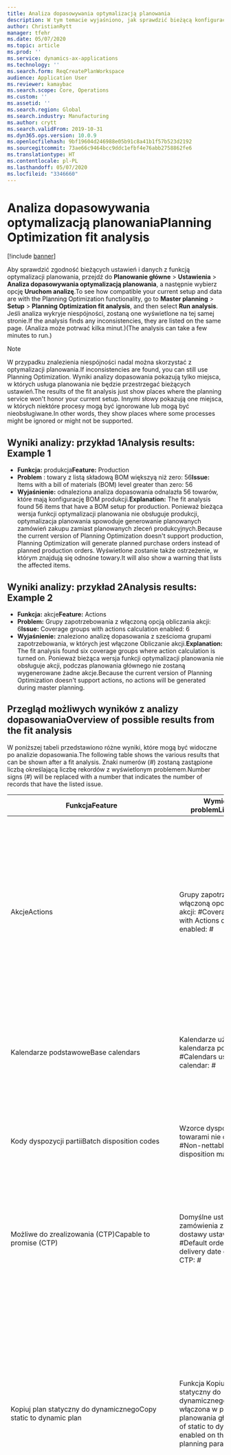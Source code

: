 ```yaml
---
title: Analiza dopasowywania optymalizacją planowania
description: W tym temacie wyjaśniono, jak sprawdzić bieżącą konfigurację i dane, porównując je z możliwościami funkcji optymalizacji planowania.
author: ChristianRytt
manager: tfehr
ms.date: 05/07/2020
ms.topic: article
ms.prod: ''
ms.service: dynamics-ax-applications
ms.technology: ''
ms.search.form: ReqCreatePlanWorkspace
audience: Application User
ms.reviewer: kamaybac
ms.search.scope: Core, Operations
ms.custom: ''
ms.assetid: ''
ms.search.region: Global
ms.search.industry: Manufacturing
ms.author: crytt
ms.search.validFrom: 2019-10-31
ms.dyn365.ops.version: 10.0.9
ms.openlocfilehash: 9bf19604d246988e05b91c8a41b1f57b523d2192
ms.sourcegitcommit: 73ae66c9464bcc9ddc1efbf4e76abb2758862fe6
ms.translationtype: HT
ms.contentlocale: pl-PL
ms.lasthandoff: 05/07/2020
ms.locfileid: "3346660"
---
```

# <a name="planning-optimization-fit-analysis"></a><span data-ttu-id="a5d50-103">Analiza dopasowywania optymalizacją planowania</span><span class="sxs-lookup"><span data-stu-id="a5d50-103">Planning Optimization fit analysis</span></span>

[!include [banner](../../includes/banner.md)]

<span data-ttu-id="a5d50-104">Aby sprawdzić zgodność bieżących ustawień i danych z funkcją optymalizacji planowania, przejdź do **Planowanie główne** \> **Ustawienia** \> **Analiza dopasowywania optymalizacją planowania**, a następnie wybierz opcję **Uruchom analizę**.</span><span class="sxs-lookup"><span data-stu-id="a5d50-104">To see how compatible your current setup and data are with the Planning Optimization functionality, go to **Master planning** \> **Setup** \> **Planning Optimization fit analysis**, and then select **Run analysis**.</span></span> <span data-ttu-id="a5d50-105">Jeśli analiza wykryje niespójności, zostaną one wyświetlone na tej samej stronie.</span><span class="sxs-lookup"><span data-stu-id="a5d50-105">If the analysis finds any inconsistencies, they are listed on the same page.</span></span> <span data-ttu-id="a5d50-106">(Analiza może potrwać kilka minut.)</span><span class="sxs-lookup"><span data-stu-id="a5d50-106">(The analysis can take a few minutes to run.)</span></span>

> [!NOTE]
> <span data-ttu-id="a5d50-107">W przypadku znalezienia niespójności nadal można skorzystać z optymalizacji planowania.</span><span class="sxs-lookup"><span data-stu-id="a5d50-107">If inconsistencies are found, you can still use Planning Optimization.</span></span> <span data-ttu-id="a5d50-108">Wyniki analizy dopasowania pokazują tylko miejsca, w których usługa planowania nie będzie przestrzegać bieżących ustawień.</span><span class="sxs-lookup"><span data-stu-id="a5d50-108">The results of the fit analysis just show places where the planning service won't honor your current setup.</span></span> <span data-ttu-id="a5d50-109">Innymi słowy pokazują one miejsca, w których niektóre procesy mogą być ignorowane lub mogą być nieobsługiwane.</span><span class="sxs-lookup"><span data-stu-id="a5d50-109">In other words, they show places where some processes might be ignored or might not be supported.</span></span>

## <a name="analysis-results-example-1"></a><span data-ttu-id="a5d50-110">Wyniki analizy: przykład 1</span><span class="sxs-lookup"><span data-stu-id="a5d50-110">Analysis results: Example 1</span></span>

- <span data-ttu-id="a5d50-111">**Funkcja:** produkcja</span><span class="sxs-lookup"><span data-stu-id="a5d50-111">**Feature:** Production</span></span>
- <span data-ttu-id="a5d50-112">**Problem** : towary z listą składową BOM większyą niż zero: 56</span><span class="sxs-lookup"><span data-stu-id="a5d50-112">**Issue:** Items with a bill of materials (BOM) level greater than zero: 56</span></span>
- <span data-ttu-id="a5d50-113">**Wyjaśnienie:** odnaleziona analiza dopasowania odnalazła 56 towarów, które mają konfigurację BOM produkcji.</span><span class="sxs-lookup"><span data-stu-id="a5d50-113">**Explanation:** The fit analysis found 56 items that have a BOM setup for production.</span></span> <span data-ttu-id="a5d50-114">Ponieważ bieżąca wersja funkcji optymalizacji planowania nie obsługuje produkcji, optymalizacja planowania spowoduje generowanie planowanych zamówień zakupu zamiast planowanych zleceń produkcyjnych.</span><span class="sxs-lookup"><span data-stu-id="a5d50-114">Because the current version of Planning Optimization doesn't support production, Planning Optimization will generate planned purchase orders instead of planned production orders.</span></span> <span data-ttu-id="a5d50-115">Wyświetlone zostanie także ostrzeżenie, w którym znajdują się odnośne towary.</span><span class="sxs-lookup"><span data-stu-id="a5d50-115">It will also show a warning that lists the affected items.</span></span>

## <a name="analysis-results-example-2"></a><span data-ttu-id="a5d50-116">Wyniki analizy: przykład 2</span><span class="sxs-lookup"><span data-stu-id="a5d50-116">Analysis results: Example 2</span></span>

- <span data-ttu-id="a5d50-117">**Funkcja:** akcje</span><span class="sxs-lookup"><span data-stu-id="a5d50-117">**Feature:** Actions</span></span>
- <span data-ttu-id="a5d50-118">**Problem:** Grupy zapotrzebowania z włączoną opcją obliczania akcji: 6</span><span class="sxs-lookup"><span data-stu-id="a5d50-118">**Issue:** Coverage groups with actions calculation enabled: 6</span></span>
- <span data-ttu-id="a5d50-119">**Wyjaśnienie:** znaleziono analizę dopasowania z sześcioma grupami zapotrzebowania, w których jest włączone Obliczanie akcji.</span><span class="sxs-lookup"><span data-stu-id="a5d50-119">**Explanation:** The fit analysis found six coverage groups where action calculation is turned on.</span></span> <span data-ttu-id="a5d50-120">Ponieważ bieżąca wersja funkcji optymalizacji planowania nie obsługuje akcji, podczas planowania głównego nie zostaną wygenerowane żadne akcje.</span><span class="sxs-lookup"><span data-stu-id="a5d50-120">Because the current version of Planning Optimization doesn't support actions, no actions will be generated during master planning.</span></span>

## <a name="overview-of-possible-results-from-the-fit-analysis"></a><span data-ttu-id="a5d50-121">Przegląd możliwych wyników z analizy dopasowania</span><span class="sxs-lookup"><span data-stu-id="a5d50-121">Overview of possible results from the fit analysis</span></span>

<span data-ttu-id="a5d50-122">W poniższej tabeli przedstawiono różne wyniki, które mogą być widoczne po analizie dopasowania.</span><span class="sxs-lookup"><span data-stu-id="a5d50-122">The following table shows the various results that can be shown after a fit analysis.</span></span> <span data-ttu-id="a5d50-123">Znaki numerów (_\#_) zostaną zastąpione liczbą określającą liczbę rekordów z wyświetlonym problemem.</span><span class="sxs-lookup"><span data-stu-id="a5d50-123">Number signs (_\#_) will be replaced with a number that indicates the number of records that have the listed issue.</span></span>

| <span data-ttu-id="a5d50-124">Funkcja</span><span class="sxs-lookup"><span data-stu-id="a5d50-124">Feature</span></span> | <span data-ttu-id="a5d50-125">Wymieniony problem</span><span class="sxs-lookup"><span data-stu-id="a5d50-125">Listed issue</span></span> | <span data-ttu-id="a5d50-126">Wyjaśnienie</span><span class="sxs-lookup"><span data-stu-id="a5d50-126">Explanation</span></span> |
| --- | --- | --- |
| <span data-ttu-id="a5d50-127">Akcje</span><span class="sxs-lookup"><span data-stu-id="a5d50-127">Actions</span></span> | <span data-ttu-id="a5d50-128">Grupy zapotrzebowania z włączoną opcją obliczania akcji: _\#_</span><span class="sxs-lookup"><span data-stu-id="a5d50-128">Coverage groups with Actions calculation enabled: _\#_</span></span> | <span data-ttu-id="a5d50-129">Ta funkcja jest oczekiwana.</span><span class="sxs-lookup"><span data-stu-id="a5d50-129">This feature is pending.</span></span> <span data-ttu-id="a5d50-130">Obecnie akcje nie są generowane podczas planowania głównego, gdy jest włączona Optymalizacja planowania, niezależnie od tego ustawienia.</span><span class="sxs-lookup"><span data-stu-id="a5d50-130">Currently, actions aren't generated during master planning when Planning Optimization is enabled, regardless of this setting.</span></span> <span data-ttu-id="a5d50-131">Głównym celem akcji jest sugerowanie zmian w istniejących zamówieniach.</span><span class="sxs-lookup"><span data-stu-id="a5d50-131">The main purpose of actions is to suggest changes to existing orders.</span></span> |
| <span data-ttu-id="a5d50-132">Kalendarze podstawowe</span><span class="sxs-lookup"><span data-stu-id="a5d50-132">Base calendars</span></span> | <span data-ttu-id="a5d50-133">Kalendarze używające kalendarza podstawowego: _\#_</span><span class="sxs-lookup"><span data-stu-id="a5d50-133">Calendars using base calendar: _\#_</span></span> | <span data-ttu-id="a5d50-134">Ta funkcja jest oczekiwana.</span><span class="sxs-lookup"><span data-stu-id="a5d50-134">This feature is pending.</span></span> <span data-ttu-id="a5d50-135">Obecnie kalendarz bazowy jest ignorowany, gdy jest włączona Optymalizacja planowania.</span><span class="sxs-lookup"><span data-stu-id="a5d50-135">Currently, the base calendar is ignored when Planning Optimization is enabled.</span></span> |
| <span data-ttu-id="a5d50-136">Kody dyspozycji partii</span><span class="sxs-lookup"><span data-stu-id="a5d50-136">Batch disposition codes</span></span> | <span data-ttu-id="a5d50-137">Wzorce dyspozycji partii z towarami nie do dyspozycji: _\#_</span><span class="sxs-lookup"><span data-stu-id="a5d50-137">Non-nettable batch disposition masters: _\#_</span></span> | <span data-ttu-id="a5d50-138">Ta funkcja jest oczekiwana.</span><span class="sxs-lookup"><span data-stu-id="a5d50-138">This feature is pending.</span></span> <span data-ttu-id="a5d50-139">Obecnie po włączeniu Optymalizacji planowania kody dyspozycji partii są ignorowane.</span><span class="sxs-lookup"><span data-stu-id="a5d50-139">Currently, batch disposition codes are ignored when Planning Optimization is enabled.</span></span> |
| <span data-ttu-id="a5d50-140">Możliwe do zrealizowania (CTP)</span><span class="sxs-lookup"><span data-stu-id="a5d50-140">Capable to promise (CTP)</span></span> | <span data-ttu-id="a5d50-141">Domyślne ustawienia zamówienia z kontrolą daty dostawy ustawioną na CTP: _\#_</span><span class="sxs-lookup"><span data-stu-id="a5d50-141">Default order settings with delivery date control set to CTP: _\#_</span></span> | <span data-ttu-id="a5d50-142">Ta funkcja jest oczekiwana.</span><span class="sxs-lookup"><span data-stu-id="a5d50-142">This feature is pending.</span></span> <span data-ttu-id="a5d50-143">Obecnie podczas włączania optymalizacji planowania CTP nie jest brane pod uwagę, niezależnie od tego ustawienia.</span><span class="sxs-lookup"><span data-stu-id="a5d50-143">Currently, CTP is ignored when Planning Optimization is enabled, regardless of this setting.</span></span> |
| <span data-ttu-id="a5d50-144">Kopiuj plan statyczny do dynamicznego</span><span class="sxs-lookup"><span data-stu-id="a5d50-144">Copy static to dynamic plan</span></span> | <span data-ttu-id="a5d50-145">Funkcja Kopiuj plan statyczny do dynamicznego jest włączona w parametrach planowania głównego.</span><span class="sxs-lookup"><span data-stu-id="a5d50-145">Copy of static to dynamic plan is enabled on the master planning parameters.</span></span> | <span data-ttu-id="a5d50-146">Optymalizacja planowania nie kopiuje planu statycznego do planu dynamicznego, niezależnie od tego ustawienia.</span><span class="sxs-lookup"><span data-stu-id="a5d50-146">Planning Optimization doesn't copy the static plan to the dynamic plan, regardless of this setting.</span></span> <span data-ttu-id="a5d50-147">Zazwyczaj pojęcie to jest mniej istotne ze względu na szybkość i pełną regenerację, którą zapewnia Optymalizacja planowania.</span><span class="sxs-lookup"><span data-stu-id="a5d50-147">In general, this concept is less relevant because of the speed and complete regeneration that Planning Optimization provides.</span></span> <span data-ttu-id="a5d50-148">Jeśli użyto dwóch lub więcej planów, planowanie główne powinno być wyzwalane dla każdego planu.</span><span class="sxs-lookup"><span data-stu-id="a5d50-148">If two or more plans are used, master planning should be triggered for each plan.</span></span> |
| <span data-ttu-id="a5d50-149">Akceptacja</span><span class="sxs-lookup"><span data-stu-id="a5d50-149">Firming</span></span> | <span data-ttu-id="a5d50-150">Grupy zapotrzebowania z ustawionym horyzontem czasowym automatycznego akceptowania: _\#_</span><span class="sxs-lookup"><span data-stu-id="a5d50-150">Coverage groups with auto firming time fence set: _\#_</span></span> | <span data-ttu-id="a5d50-151">W wersji 10.0.7 i nowszych akceptacja jest obsługiwana jako osobne zadanie wsadowe w ramach planowania głównego ( pod warunkiem, że włączono funkcję _Automatyczne akceptowanie Optymalizacji planowania_ w module [Zarządzanie funkcjami](../../../fin-ops-core/fin-ops/get-started/feature-management/feature-management-overview.md)).</span><span class="sxs-lookup"><span data-stu-id="a5d50-151">In version 10.0.7 and later, firming is supported as a separate firming batch job after master planning is completed (provided the _Auto-firming for Planning Optimization_ feature has been enabled in [feature management](../../../fin-ops-core/fin-ops/get-started/feature-management/feature-management-overview.md)).</span></span> <span data-ttu-id="a5d50-152">Należy pamiętać, że Automatyczne akceptowanie optymalizacji planowania jest oparte na dacie zamówienia (data rozpoczęcia), a nie w dacie zapotrzebowania (Data zakończenia).</span><span class="sxs-lookup"><span data-stu-id="a5d50-152">Note that auto firming for Planning Optimization is based on the order date (start date), not the requirement date (end date).</span></span> <span data-ttu-id="a5d50-153">To zachowanie gwarantuje, że akceptacja zamówień odbywa się w odpowiednim czasie, bez konieczności uwzględniania czasu realizacji w horyzoncie czasowym akceptowania.</span><span class="sxs-lookup"><span data-stu-id="a5d50-153">This behavior ensures that firming of planned orders occurs in due time, without having to include lead time in the firming time fence.</span></span> |
| <span data-ttu-id="a5d50-154">Akceptacja</span><span class="sxs-lookup"><span data-stu-id="a5d50-154">Firming</span></span> | <span data-ttu-id="a5d50-155">Rekordy zapotrzebowania na towary z ustawionym automatycznym akceptowaniem: _\#_</span><span class="sxs-lookup"><span data-stu-id="a5d50-155">Item coverage records with auto firming set: _\#_</span></span> | <span data-ttu-id="a5d50-156">W wersji 10.0.7 i nowszych automatyczna akceptacja jest obsługiwana jako osobne zadanie wsadowe w ramach planowania głównego ( pod warunkiem, że włączono funkcję _Automatyczne akceptowanie Optymalizacji planowania_ w module [Zarządzanie funkcjami](../../../fin-ops-core/fin-ops/get-started/feature-management/feature-management-overview.md)).</span><span class="sxs-lookup"><span data-stu-id="a5d50-156">In version 10.0.7 and later, auto firming is supported as a separate firming batch job after master planning is completed (provided the _Auto-firming for Planning Optimization_ feature has been enabled in [feature management](../../../fin-ops-core/fin-ops/get-started/feature-management/feature-management-overview.md)).</span></span> <span data-ttu-id="a5d50-157">Należy pamiętać, że Automatyczne akceptowanie optymalizacji planowania jest oparte na dacie zamówienia (data rozpoczęcia), a nie w dacie zapotrzebowania (Data zakończenia).</span><span class="sxs-lookup"><span data-stu-id="a5d50-157">Note that auto firming for Planning Optimization is based on the order date (start date), not the requirement date (end date).</span></span> <span data-ttu-id="a5d50-158">To zachowanie gwarantuje, że akceptacja zamówień odbywa się w odpowiednim czasie, bez konieczności uwzględniania czasu realizacji w horyzoncie czasowym akceptowania.</span><span class="sxs-lookup"><span data-stu-id="a5d50-158">This behavior ensures that firming of planned orders occurs in due time, without having to include lead time in the firming time fence.</span></span> |
| <span data-ttu-id="a5d50-159">Akceptacja</span><span class="sxs-lookup"><span data-stu-id="a5d50-159">Firming</span></span> | <span data-ttu-id="a5d50-160">Plany główne z ustawionym automatycznym akceptowaniem: _\#_</span><span class="sxs-lookup"><span data-stu-id="a5d50-160">Master plans with auto firming set: _\#_</span></span> | <span data-ttu-id="a5d50-161">W wersji 10.0.7 i nowszych automatyczna akceptacja jest obsługiwana jako osobne zadanie wsadowe w ramach planowania głównego ( pod warunkiem, że włączono funkcję _Automatyczne akceptowanie Optymalizacji planowania_ w module [Zarządzanie funkcjami](../../../fin-ops-core/fin-ops/get-started/feature-management/feature-management-overview.md)).</span><span class="sxs-lookup"><span data-stu-id="a5d50-161">In version 10.0.7 and later, auto firming is supported as a separate firming batch job after master planning is completed (provided the _Auto-firming for Planning Optimization_ feature has been enabled in [feature management](../../../fin-ops-core/fin-ops/get-started/feature-management/feature-management-overview.md)).</span></span> <span data-ttu-id="a5d50-162">Należy pamiętać, że Automatyczne akceptowanie optymalizacji planowania jest oparte na dacie zamówienia (data rozpoczęcia), a nie w dacie zapotrzebowania (Data zakończenia).</span><span class="sxs-lookup"><span data-stu-id="a5d50-162">Note that auto firming for Planning Optimization is based on the order date (start date), not the requirement date (end date).</span></span> <span data-ttu-id="a5d50-163">To zachowanie gwarantuje, że akceptacja zamówień odbywa się w odpowiednim czasie, bez konieczności uwzględniania czasu realizacji w horyzoncie czasowym akceptowania.</span><span class="sxs-lookup"><span data-stu-id="a5d50-163">This behavior ensures that firming of planned orders occurs in due time, without having to include lead time in the firming time fence.</span></span> |
| <span data-ttu-id="a5d50-164">FitAnalysisPlanningItems</span><span class="sxs-lookup"><span data-stu-id="a5d50-164">FitAnalysisPlanningItems</span></span> | <span data-ttu-id="a5d50-165">Pozycje planowania: _\#_</span><span class="sxs-lookup"><span data-stu-id="a5d50-165">Planning Items: _\#_</span></span> | <span data-ttu-id="a5d50-166">Ta funkcja jest oczekiwana.</span><span class="sxs-lookup"><span data-stu-id="a5d50-166">This feature is pending.</span></span> <span data-ttu-id="a5d50-167">Obecnie elementy planowania są traktowane jak zwykłe pozycje, gdy jest włączona Optymalizacja planowania.</span><span class="sxs-lookup"><span data-stu-id="a5d50-167">Currently, planning items are handled like regular items when Planning Optimization is enabled.</span></span> |
| <span data-ttu-id="a5d50-168">Prognozy</span><span class="sxs-lookup"><span data-stu-id="a5d50-168">Forecast</span></span> | <span data-ttu-id="a5d50-169">Grupy zapotrzebowania z włączonymi opcjami „Uwzględnij zamówienia międzyfirmowe”:_\#_</span><span class="sxs-lookup"><span data-stu-id="a5d50-169">Coverage groups with "Include intercompany orders" enabled: _\#_</span></span> | <span data-ttu-id="a5d50-170">Ta funkcja jest oczekiwana.</span><span class="sxs-lookup"><span data-stu-id="a5d50-170">This feature is pending.</span></span> <span data-ttu-id="a5d50-171">Obecnie planowanie główne nie zawiera planowanego popytu od dostawcy, gdy jest włączona Optymalizacja planowania, niezależnie od tego ustawienia.</span><span class="sxs-lookup"><span data-stu-id="a5d50-171">Currently, master planning doesn't include downstream planned demand when Planning Optimization is enabled, regardless of this setting.</span></span> <span data-ttu-id="a5d50-172">Należy zauważyć, że zwolnione/zaakceptowane zamówienia nadal działają z regularnymi funkcjami międzyfirmowymi i będą dotyczyły większości scenariuszy.</span><span class="sxs-lookup"><span data-stu-id="a5d50-172">Note that released/firmed orders still work with the regular intercompany functionality and will cover most scenarios.</span></span> |
| <span data-ttu-id="a5d50-173">Prognozy</span><span class="sxs-lookup"><span data-stu-id="a5d50-173">Forecast</span></span> | <span data-ttu-id="a5d50-174">Grupy zapotrzebowania z opcją „Zmniejsz prognozę o” ustawioną na wartość inną niż „Zamówienia”: _\#_</span><span class="sxs-lookup"><span data-stu-id="a5d50-174">Coverage groups with "Reduce forecast by" setting set to a value different than "Orders": _\#_</span></span> | <span data-ttu-id="a5d50-175">Domyślnie w przypadku zamówień w Optymalizacji planowania jest używana opcja „Zmniejsz prognozę o”, niezależnie od tego ustawienia.</span><span class="sxs-lookup"><span data-stu-id="a5d50-175">By default, Planning Optimization uses "Reduce forecast by" for orders, regardless of this setting.</span></span> |
| <span data-ttu-id="a5d50-176">Prognozy</span><span class="sxs-lookup"><span data-stu-id="a5d50-176">Forecast</span></span> | <span data-ttu-id="a5d50-177">Modele prognozy z podmodelami: _\#_</span><span class="sxs-lookup"><span data-stu-id="a5d50-177">Forecast models with sub models: _\#_</span></span> | <span data-ttu-id="a5d50-178">Ta funkcja jest oczekiwana.</span><span class="sxs-lookup"><span data-stu-id="a5d50-178">This feature is pending.</span></span> <span data-ttu-id="a5d50-179">Obecnie prognozy korzystające z podmodeli nie są obsługiwane, jeśli Optymalizacja planowania jest włączona.</span><span class="sxs-lookup"><span data-stu-id="a5d50-179">Currently, forecasts that use sub-models aren't supported when Planning Optimization is enabled.</span></span> <span data-ttu-id="a5d50-180">Zostaną one zignorowane niezależnie od tego ustawienia.</span><span class="sxs-lookup"><span data-stu-id="a5d50-180">They will be ignored, regardless of this setting.</span></span> |
| <span data-ttu-id="a5d50-181">Prognozy</span><span class="sxs-lookup"><span data-stu-id="a5d50-181">Forecast</span></span> | <span data-ttu-id="a5d50-182">Plany główne z włączoną opcją „Uwzględnij prognozę dostaw”: _\#_</span><span class="sxs-lookup"><span data-stu-id="a5d50-182">Master plans with "Include supply forecast" enabled: _\#_</span></span> | <span data-ttu-id="a5d50-183">Ta funkcja jest oczekiwana.</span><span class="sxs-lookup"><span data-stu-id="a5d50-183">This feature is pending.</span></span> <span data-ttu-id="a5d50-184">Obecnie prognozy dostaw nie są obsługiwane, jeśli Optymalizacja planowania jest włączona.</span><span class="sxs-lookup"><span data-stu-id="a5d50-184">Currently, supply forecasts aren't supported when Planning Optimization is enabled.</span></span> <span data-ttu-id="a5d50-185">Zostaną one zignorowane niezależnie od tego ustawienia.</span><span class="sxs-lookup"><span data-stu-id="a5d50-185">They will be ignored, regardless of this setting.</span></span> |
| <span data-ttu-id="a5d50-186">Horyzont czasowy zamrożenia</span><span class="sxs-lookup"><span data-stu-id="a5d50-186">Freeze time fence</span></span> | <span data-ttu-id="a5d50-187">Grupy zapotrzebowania z ustawionym horyzontem czasowym zamrożenia: _\#_</span><span class="sxs-lookup"><span data-stu-id="a5d50-187">Coverage groups with freeze time fence set: _\#_</span></span> | <span data-ttu-id="a5d50-188">Horyzont czasowy zamrożenia nie jest często używany, a obecnie nie ma planów uwzględniania go w Optymalizacji planowania.</span><span class="sxs-lookup"><span data-stu-id="a5d50-188">The freeze time fence isn't often used, and there are currently no plans to include it for Planning Optimization.</span></span> <span data-ttu-id="a5d50-189">Obecnie podczas włączania optymalizacji planowania konfiguracja horyzontu czasowego zamrożenia nie jest brany pod uwagę, niezależnie od tego ustawienia.</span><span class="sxs-lookup"><span data-stu-id="a5d50-189">Currently, the freeze time fence setup is ignored when Planning Optimization is enabled, regardless of this setting.</span></span> |
| <span data-ttu-id="a5d50-190">Horyzont czasowy zamrożenia</span><span class="sxs-lookup"><span data-stu-id="a5d50-190">Freeze time fence</span></span> | <span data-ttu-id="a5d50-191">Rekordy zapotrzebowania na towary z ustawionym horyzontem czasowym zamrożenia: _\#_</span><span class="sxs-lookup"><span data-stu-id="a5d50-191">Item coverage records with freeze time fence set: _\#_</span></span> | <span data-ttu-id="a5d50-192">Horyzont czasowy zamrożenia nie jest często używany, a obecnie nie ma planów uwzględniania go w Optymalizacji planowania.</span><span class="sxs-lookup"><span data-stu-id="a5d50-192">The freeze time fence isn't often used, and there are currently no plans to include it for Planning Optimization.</span></span> <span data-ttu-id="a5d50-193">Obecnie podczas włączania optymalizacji planowania konfiguracja horyzontu czasowego zamrożenia nie jest brany pod uwagę, niezależnie od tego ustawienia.</span><span class="sxs-lookup"><span data-stu-id="a5d50-193">Currently, the freeze time fence setup is ignored when Planning Optimization is enabled, regardless of this setting.</span></span> |
| <span data-ttu-id="a5d50-194">Horyzont czasowy zamrożenia</span><span class="sxs-lookup"><span data-stu-id="a5d50-194">Freeze time fence</span></span> | <span data-ttu-id="a5d50-195">Plany główne z ustawionym horyzontem czasowym zamrożenia: _\#_</span><span class="sxs-lookup"><span data-stu-id="a5d50-195">Master plans with freeze time fence set: _\#_</span></span> | <span data-ttu-id="a5d50-196">Horyzont czasowy zamrożenia nie jest często używany, a obecnie nie ma planów uwzględniania go w Optymalizacji planowania.</span><span class="sxs-lookup"><span data-stu-id="a5d50-196">The freeze time fence isn't often used, and there are currently no plans to include it for Planning Optimization.</span></span> <span data-ttu-id="a5d50-197">Obecnie podczas włączania optymalizacji planowania konfiguracja horyzontu czasowego zamrożenia nie jest brany pod uwagę, niezależnie od tego ustawienia.</span><span class="sxs-lookup"><span data-stu-id="a5d50-197">Currently, the freeze time fence setup is ignored when Planning Optimization is enabled, regardless of this setting.</span></span> |
| <span data-ttu-id="a5d50-198">Międzyfirmowe</span><span class="sxs-lookup"><span data-stu-id="a5d50-198">Intercompany</span></span> | <span data-ttu-id="a5d50-199">Plany główne uwzględniające planowany popyt od dostawcy do odbiorcy: _\#_</span><span class="sxs-lookup"><span data-stu-id="a5d50-199">Master plans including planned downstream demand: _\#_</span></span> | <span data-ttu-id="a5d50-200">Ta funkcja jest oczekiwana.</span><span class="sxs-lookup"><span data-stu-id="a5d50-200">This feature is pending.</span></span> <span data-ttu-id="a5d50-201">Obecnie planowanie główne nie zawiera planowanego popytu od dostawcy, gdy jest włączona Optymalizacja planowania, niezależnie od tego ustawienia.</span><span class="sxs-lookup"><span data-stu-id="a5d50-201">Currently, master planning doesn't include downstream planned demand when Planning Optimization is enabled, regardless of this setting.</span></span> <span data-ttu-id="a5d50-202">Należy zauważyć, że zwolnione/zaakceptowane zamówienia nadal działają z normalnymi funkcjami międzyfirmowymi i będą dotyczyły większości scenariuszy.</span><span class="sxs-lookup"><span data-stu-id="a5d50-202">Note that released/firmed orders still work with the normal intercompany functionality and will cover most scenarios.</span></span> |
| <span data-ttu-id="a5d50-203">Kanban</span><span class="sxs-lookup"><span data-stu-id="a5d50-203">Kanban</span></span> | <span data-ttu-id="a5d50-204">Rekordy zapotrzebowania na towary z planowanym typem zamówienia Kanban: _\#_</span><span class="sxs-lookup"><span data-stu-id="a5d50-204">Item coverage records with planned order type kanban: _\#_</span></span> | <span data-ttu-id="a5d50-205">Ta funkcja jest oczekiwana.</span><span class="sxs-lookup"><span data-stu-id="a5d50-205">This feature is pending.</span></span> <span data-ttu-id="a5d50-206">Obecnie zapotrzebowanie na towary, dla którego ustawiono wartość Kanban, będzie ignorowane, gdy jest włączona Optymalizacja planowania.</span><span class="sxs-lookup"><span data-stu-id="a5d50-206">Currently, item coverage that is set to kanban will be ignored when Planning Optimization is enabled.</span></span> <span data-ttu-id="a5d50-207">Typ zamówienia planowanego Kanban utworzy ostrzeżenie podczas planowania głównego, a planowane zamówienia zakupu zostaną utworzone w celu pokrycia pokrewnego popytu.</span><span class="sxs-lookup"><span data-stu-id="a5d50-207">The kanban planned order type will create a warning during master planning, and planned purchase orders will be created to cover the related demand.</span></span> |
| <span data-ttu-id="a5d50-208">Kanban</span><span class="sxs-lookup"><span data-stu-id="a5d50-208">Kanban</span></span> | <span data-ttu-id="a5d50-209">Towary z domyślnym typem zamówienia Kanban: _\#_</span><span class="sxs-lookup"><span data-stu-id="a5d50-209">Items with default order type kanban: _\#_</span></span> | <span data-ttu-id="a5d50-210">Obecnie domyślny typ zamówienia, dla którego ustawiono wartość Kanban, będzie ignorowane, gdy jest włączona Optymalizacja planowania.</span><span class="sxs-lookup"><span data-stu-id="a5d50-210">Currently, a default order type that is set to kanban will be ignored when Planning Optimization is enabled.</span></span> <span data-ttu-id="a5d50-211">Typ zamówienia domyślnego Kanban utworzy ostrzeżenie podczas planowania głównego, a planowane zamówienia zakupu zostaną utworzone w celu pokrycia pokrewnego popytu.</span><span class="sxs-lookup"><span data-stu-id="a5d50-211">The kanban default order type will create a warning during master planning, and planned purchase orders will be created to cover the related demand.</span></span> |
| <span data-ttu-id="a5d50-212">Stan cyklu życia produktu</span><span class="sxs-lookup"><span data-stu-id="a5d50-212">Product lifecycle state</span></span>   | <span data-ttu-id="a5d50-213">Stany cyklu życia produktu nieaktywne dla planowania: _\#_</span><span class="sxs-lookup"><span data-stu-id="a5d50-213">Product lifecycle states not active for planning: _\#_</span></span> | <span data-ttu-id="a5d50-214">Ta funkcja oczekuje na wprowadzenie.</span><span class="sxs-lookup"><span data-stu-id="a5d50-214">This is a pending feature.</span></span> <span data-ttu-id="a5d50-215">Obecnie stan cyklu życia produktu jest ignorowany przy włączonej optymalizacji planowania.</span><span class="sxs-lookup"><span data-stu-id="a5d50-215">Currently the Product lifecycle state is ignored with Planning Optimization enabled.</span></span> <span data-ttu-id="a5d50-216">Można dostosować filtr produktów na poziomie planu, aby uniknąć uwzględniania produktów, w których stan cyklu życia produktu został wyłączony na potrzeby planowania.</span><span class="sxs-lookup"><span data-stu-id="a5d50-216">You can adjust the plan level product filter to avoid including products where product lifecycle state is disabled for planning.</span></span> |
| <span data-ttu-id="a5d50-217">Produkcyjne</span><span class="sxs-lookup"><span data-stu-id="a5d50-217">Production</span></span> | <span data-ttu-id="a5d50-218">Wiersze BOM z zaokrągleniem lub wieloma wariantami konfiguracji: _\#_</span><span class="sxs-lookup"><span data-stu-id="a5d50-218">BOM lines with rounding or multiple setup: _\#_</span></span> | <span data-ttu-id="a5d50-219">Ta funkcja jest oczekiwana.</span><span class="sxs-lookup"><span data-stu-id="a5d50-219">This feature is pending.</span></span> <span data-ttu-id="a5d50-220">Obecnie zaokrąglanie i wielokrotność konfiguracji są ignorowane w wierszach BOM, gdy jest włączona Optymalizacja planowania, niezależnie od tego ustawienia.</span><span class="sxs-lookup"><span data-stu-id="a5d50-220">Currently, rounding and multiple setups are ignored on BOM lines when Planning Optimization is enabled, regardless of this setting.</span></span> |
| <span data-ttu-id="a5d50-221">Produkcyjne</span><span class="sxs-lookup"><span data-stu-id="a5d50-221">Production</span></span> | <span data-ttu-id="a5d50-222">Wiersze BOM/wiersze formuł z miarą formuły: _\#_</span><span class="sxs-lookup"><span data-stu-id="a5d50-222">BOM/formula lines with formula measurement: _\#_</span></span> | <span data-ttu-id="a5d50-223">Ta funkcja jest oczekiwana.</span><span class="sxs-lookup"><span data-stu-id="a5d50-223">This feature is pending.</span></span> <span data-ttu-id="a5d50-224">Obecnie formuła z miarą jest ignorowana w wierszach BOM i formuły, gdy jest włączona Optymalizacja planowania, niezależnie od tego ustawienia.</span><span class="sxs-lookup"><span data-stu-id="a5d50-224">Currently, formula measurement is ignored on BOM and formula lines when Planning Optimization is enabled, regardless of this setting.</span></span> |
| <span data-ttu-id="a5d50-225">Produkcyjne</span><span class="sxs-lookup"><span data-stu-id="a5d50-225">Production</span></span> | <span data-ttu-id="a5d50-226">Wiersze BOM/wiersze formuł z podstawianiem pozycji (grupy planowania): _\#_</span><span class="sxs-lookup"><span data-stu-id="a5d50-226">BOM/formula lines with item substitution (plan groups): _\#_</span></span> | <span data-ttu-id="a5d50-227">Ta funkcja jest oczekiwana.</span><span class="sxs-lookup"><span data-stu-id="a5d50-227">This feature is pending.</span></span> <span data-ttu-id="a5d50-228">Obecnie podstawianie pozycji (grupy planowania) jest ignorowana w wierszach BOM i formuły, gdy jest włączona Optymalizacja planowania, niezależnie od tego ustawienia.</span><span class="sxs-lookup"><span data-stu-id="a5d50-228">Currently, item substitution (plan groups) is ignored on BOM and formula lines when Planning Optimization is enabled, regardless of this setting.</span></span> |
| <span data-ttu-id="a5d50-229">Produkcyjne</span><span class="sxs-lookup"><span data-stu-id="a5d50-229">Production</span></span> | <span data-ttu-id="a5d50-230">Wiersze BOM/wiersze formuł z ilością ujemną: _\#_</span><span class="sxs-lookup"><span data-stu-id="a5d50-230">BOM/formula lines with negative quantity: _\#_</span></span> | <span data-ttu-id="a5d50-231">Ta funkcja jest oczekiwana.</span><span class="sxs-lookup"><span data-stu-id="a5d50-231">This feature is pending.</span></span> <span data-ttu-id="a5d50-232">Wiersze BOM i formuły, które mają ilość ujemną, zostaną uwzględnione z ilością 0 (zero), a w przypadku włączenia Optymalizacji planowania zostanie wygenerowane ostrzeżenie.</span><span class="sxs-lookup"><span data-stu-id="a5d50-232">BOM and formula lines that have negative quantity will be included with a quantity of 0 (zero) and a warning will be issued when Planning Optimization is enabled.</span></span> |
| <span data-ttu-id="a5d50-233">Produkcyjne</span><span class="sxs-lookup"><span data-stu-id="a5d50-233">Production</span></span> | <span data-ttu-id="a5d50-234">Wiersze BOM/wiersze formuł ze zużyciem zasobu: _\#_</span><span class="sxs-lookup"><span data-stu-id="a5d50-234">BOM/formula lines with resource consumption: _\#_</span></span> | <span data-ttu-id="a5d50-235">Ta funkcja jest oczekiwana.</span><span class="sxs-lookup"><span data-stu-id="a5d50-235">This feature is pending.</span></span> <span data-ttu-id="a5d50-236">Obecnie podczas włączania Optymalizacji planowania ignorowane są wiersze BOM i formuły, w których zużycie zasobów jest włączone.</span><span class="sxs-lookup"><span data-stu-id="a5d50-236">Currently, BOM and formula lines that have resource consumption are ignored when Planning Optimization is enabled.</span></span> |
| <span data-ttu-id="a5d50-237">Produkcyjne</span><span class="sxs-lookup"><span data-stu-id="a5d50-237">Production</span></span> | <span data-ttu-id="a5d50-238">Wiersze BOM/wiersze formuł ze zużyciem etapowym: _\#_</span><span class="sxs-lookup"><span data-stu-id="a5d50-238">BOM/formula lines with step consumption: _\#_</span></span> | <span data-ttu-id="a5d50-239">Ta funkcja jest oczekiwana.</span><span class="sxs-lookup"><span data-stu-id="a5d50-239">This feature is pending.</span></span> <span data-ttu-id="a5d50-240">Ignorowane jest zużycie etapowe w wierszach BOM i formuły, w których włączona jest Optymalizacja planowania.</span><span class="sxs-lookup"><span data-stu-id="a5d50-240">Currently, step consumption is ignored on BOM and formula lines when Planning Optimization is enabled.</span></span> |
| <span data-ttu-id="a5d50-241">Produkcyjne</span><span class="sxs-lookup"><span data-stu-id="a5d50-241">Production</span></span> | <span data-ttu-id="a5d50-242">Listy BOM ze zdefiniowanymi stałymi odpadkami lub odpadkami zmiennymi: _\#_</span><span class="sxs-lookup"><span data-stu-id="a5d50-242">BOMs with constant scrap or variable scrap defined: _\#_</span></span> | <span data-ttu-id="a5d50-243">Ta funkcja jest oczekiwana.</span><span class="sxs-lookup"><span data-stu-id="a5d50-243">This feature is pending.</span></span> <span data-ttu-id="a5d50-244">Obecnie stałe odpadki i zmienne odpadki, które są zdefiniowane w BOM, są ignorowane, gdy jest włączona Optymalizacja planowania.</span><span class="sxs-lookup"><span data-stu-id="a5d50-244">Currently, constant scrap and variable scrap that are defined on BOMs are ignored when Planning Optimization is enabled.</span></span> |
| <span data-ttu-id="a5d50-245">Produkcyjne</span><span class="sxs-lookup"><span data-stu-id="a5d50-245">Production</span></span> | <span data-ttu-id="a5d50-246">Listy BOM z podwykonawstwem: _\#_</span><span class="sxs-lookup"><span data-stu-id="a5d50-246">BOMs with subcontracting: _\#_</span></span> | <span data-ttu-id="a5d50-247">Ta funkcja jest oczekiwana.</span><span class="sxs-lookup"><span data-stu-id="a5d50-247">This feature is pending.</span></span> <span data-ttu-id="a5d50-248">Obecnie gdy jest włączona Optymalizacja planowania ustawienie podwykonawstwa w BOM nie jest brane pod uwagę, niezależnie od tego ustawienia.</span><span class="sxs-lookup"><span data-stu-id="a5d50-248">Currently, the subcontracting setup on BOMs is ignored when Planning Optimization is enabled, regardless of this setting.</span></span> |
| <span data-ttu-id="a5d50-249">Produkcyjne</span><span class="sxs-lookup"><span data-stu-id="a5d50-249">Production</span></span> | <span data-ttu-id="a5d50-250">Listy BOM bez oddziału: _\#_</span><span class="sxs-lookup"><span data-stu-id="a5d50-250">BOMs without a site: _\#_</span></span> | <span data-ttu-id="a5d50-251">Ta funkcja jest oczekiwana.</span><span class="sxs-lookup"><span data-stu-id="a5d50-251">This feature is pending.</span></span> <span data-ttu-id="a5d50-252">Obecnie po włączeniu Optymalizacji planowania listy BOM bez oddziału są ignorowane.</span><span class="sxs-lookup"><span data-stu-id="a5d50-252">Currently, BOMs without a site are ignored when Planning Optimization is enabled.</span></span> |
| <span data-ttu-id="a5d50-253">Produkcyjne</span><span class="sxs-lookup"><span data-stu-id="a5d50-253">Production</span></span> | <span data-ttu-id="a5d50-254">Popyt ze zdefiniowanymi konkretnymi wymaganiami dotyczącymi list BOM lub marszruty: _\#_</span><span class="sxs-lookup"><span data-stu-id="a5d50-254">Demand with specific BOM or route requirements defined: _\#_</span></span> | <span data-ttu-id="a5d50-255">Ta funkcja jest oczekiwana.</span><span class="sxs-lookup"><span data-stu-id="a5d50-255">This feature is pending.</span></span> <span data-ttu-id="a5d50-256">Obecnie określone wymagania dotyczące BOM lub marszruty zdefiniowane na zapotrzebowaniu (takie jak BOM podrzędny lub Podmarszruta w zamówieniu sprzedaży) są ignorowane, gdy jest włączona Optymalizacja planowania.</span><span class="sxs-lookup"><span data-stu-id="a5d50-256">Currently, the specific BOM or route requirements that are defined on the demand (such as a sub-BOM or sub-route on a sales order) are ignored when Planning Optimization is enabled.</span></span> <span data-ttu-id="a5d50-257">Zostanie użyta standardowa wersja BOM lub marszruta, niezależnie od tego ustawienia.</span><span class="sxs-lookup"><span data-stu-id="a5d50-257">The standard BOM or route will be used, regardless of this setting.</span></span> |
| <span data-ttu-id="a5d50-258">Produkcyjne</span><span class="sxs-lookup"><span data-stu-id="a5d50-258">Production</span></span> | <span data-ttu-id="a5d50-259">Wersje formuły zawierające produkty towarzyszące/uboczne: _\#_</span><span class="sxs-lookup"><span data-stu-id="a5d50-259">Formula versions with Co/By products: _\#_</span></span> | <span data-ttu-id="a5d50-260">Ta funkcja jest oczekiwana.</span><span class="sxs-lookup"><span data-stu-id="a5d50-260">This feature is pending.</span></span> <span data-ttu-id="a5d50-261">Obecnie produkty towarzyszące i uboczne skojarzone z wersją formuły są ignorowane, gdy jest włączona Optymalizacja planowania.</span><span class="sxs-lookup"><span data-stu-id="a5d50-261">Currently, co-products and by-products that are associated with the formula version are ignored when Planning Optimization is enabled.</span></span> |
| <span data-ttu-id="a5d50-262">Produkcyjne</span><span class="sxs-lookup"><span data-stu-id="a5d50-262">Production</span></span> | <span data-ttu-id="a5d50-263">Wersje formuły z uzyskiem: _\#_</span><span class="sxs-lookup"><span data-stu-id="a5d50-263">Formula versions with Yield: _\#_</span></span> | <span data-ttu-id="a5d50-264">Ta funkcja jest oczekiwana.</span><span class="sxs-lookup"><span data-stu-id="a5d50-264">This feature is pending.</span></span> <span data-ttu-id="a5d50-265">Obecnie uzysk skojarzony z wersją formuły jest ignorowany, gdy jest włączona Optymalizacja planowania.</span><span class="sxs-lookup"><span data-stu-id="a5d50-265">Currently, yield that is associated with the formula version is ignored when Planning Optimization is enabled.</span></span> |
| <span data-ttu-id="a5d50-266">Produkcyjne</span><span class="sxs-lookup"><span data-stu-id="a5d50-266">Production</span></span> | <span data-ttu-id="a5d50-267">Plany uwzględniające sekwencjonowanie: _\#_</span><span class="sxs-lookup"><span data-stu-id="a5d50-267">Plans including sequencing: _\#_</span></span> | <span data-ttu-id="a5d50-268">Ta funkcja jest oczekiwana.</span><span class="sxs-lookup"><span data-stu-id="a5d50-268">This feature is pending.</span></span> <span data-ttu-id="a5d50-269">Obecnie gdy jest włączona Optymalizacja planowania, harmonogram nie jest brany pod uwagę, niezależnie od tego ustawienia.</span><span class="sxs-lookup"><span data-stu-id="a5d50-269">Currently, sequencing is ignored when Planning Optimization is enabled, regardless of this setting.</span></span> |
| <span data-ttu-id="a5d50-270">Produkcyjne</span><span class="sxs-lookup"><span data-stu-id="a5d50-270">Production</span></span> | <span data-ttu-id="a5d50-271">Zwolnione, nierozpoczęte zlecenia produkcyjne, których rozpoczęcie jest planowane na dzisiaj: _\#_</span><span class="sxs-lookup"><span data-stu-id="a5d50-271">Released production orders that are not started, where scheduled start is earlier than today: _\#_</span></span> | <span data-ttu-id="a5d50-272">Ta funkcja jest oczekiwana.</span><span class="sxs-lookup"><span data-stu-id="a5d50-272">This feature is pending.</span></span> |
| <span data-ttu-id="a5d50-273">Produkcyjne</span><span class="sxs-lookup"><span data-stu-id="a5d50-273">Production</span></span> | <span data-ttu-id="a5d50-274">Zaplanowane zasoby z ograniczonymi zdolnościami produkcyjnymi: _\#_</span><span class="sxs-lookup"><span data-stu-id="a5d50-274">Resources scheduled with finite capacity: _\#_</span></span> | <span data-ttu-id="a5d50-275">Ta funkcja jest oczekiwana.</span><span class="sxs-lookup"><span data-stu-id="a5d50-275">This feature is pending.</span></span> <span data-ttu-id="a5d50-276">Obecnie są ignorowane zasoby zaplanowane z ograniczonymi zdolnościami produkcyjnymi, gdy jest włączona Optymalizacja planowania.</span><span class="sxs-lookup"><span data-stu-id="a5d50-276">Currently, resources that are scheduled with finite capacity are ignored when Planning Optimization is enabled.</span></span> <span data-ttu-id="a5d50-277">Planowanie jest wykonywane na podstawie domyślnego czasu realizacji produktu.</span><span class="sxs-lookup"><span data-stu-id="a5d50-277">Scheduling is done based on the default lead time from the product.</span></span> |
| <span data-ttu-id="a5d50-278">Produkcyjne</span><span class="sxs-lookup"><span data-stu-id="a5d50-278">Production</span></span> | <span data-ttu-id="a5d50-279">Marszruty używane podczas planowania: _\#_</span><span class="sxs-lookup"><span data-stu-id="a5d50-279">Routes used in planning: _\#_</span></span> | <span data-ttu-id="a5d50-280">Ta funkcja jest oczekiwana.</span><span class="sxs-lookup"><span data-stu-id="a5d50-280">This feature is pending.</span></span> <span data-ttu-id="a5d50-281">Obecnie po włączeniu Optymalizacji planowania marszruty są ignorowane.</span><span class="sxs-lookup"><span data-stu-id="a5d50-281">Currently, routes are ignored when Planning Optimization is enabled.</span></span> <span data-ttu-id="a5d50-282">Używany jest domyślny czas realizacji dla produktu.</span><span class="sxs-lookup"><span data-stu-id="a5d50-282">The default lead time from the product is used.</span></span> |
| <span data-ttu-id="a5d50-283">Produkcyjne</span><span class="sxs-lookup"><span data-stu-id="a5d50-283">Production</span></span> | <span data-ttu-id="a5d50-284">Rezerwacja wiersza sprzedaży z użyciem rozłożenia: _\#_</span><span class="sxs-lookup"><span data-stu-id="a5d50-284">Sales line reservation using explosion: _\#_</span></span> | <span data-ttu-id="a5d50-285">Rezerwacja wiersza sprzedaży wykorzystująca rozłożenie nie jest obsługiwana, jeśli jest włączona Optymalizacja planowania.</span><span class="sxs-lookup"><span data-stu-id="a5d50-285">Sales line reservation that uses explosion isn't supported when Planning Optimization is enabled.</span></span> |
| <span data-ttu-id="a5d50-286">Produkcyjne</span><span class="sxs-lookup"><span data-stu-id="a5d50-286">Production</span></span> | <span data-ttu-id="a5d50-287">Planowanie z rozłożeniem zleceń produkcyjnych: _\#_</span><span class="sxs-lookup"><span data-stu-id="a5d50-287">Scheduling with explosion of production orders: _\#_</span></span> | <span data-ttu-id="a5d50-288">Planowanie wykorzystujące rozłożenie zleceń produkcyjnych nie jest obsługiwane, jeśli jest włączona Optymalizacja planowania.</span><span class="sxs-lookup"><span data-stu-id="a5d50-288">Scheduling that uses explosion of production orders isn't supported when Planning Optimization is enabled.</span></span> <span data-ttu-id="a5d50-289">Zlecenia produkcyjne można planować pojedynczo.</span><span class="sxs-lookup"><span data-stu-id="a5d50-289">Production orders can be scheduled individually.</span></span> |
| <span data-ttu-id="a5d50-290">Zapytania ofertowe</span><span class="sxs-lookup"><span data-stu-id="a5d50-290">Request for quotations</span></span> | <span data-ttu-id="a5d50-291">Plany główne z włączoną opcją zapytań ofertowych: _\#_</span><span class="sxs-lookup"><span data-stu-id="a5d50-291">Master plans with request for quotations enabled: _\#_</span></span> | <span data-ttu-id="a5d50-292">Ta funkcja jest oczekiwana.</span><span class="sxs-lookup"><span data-stu-id="a5d50-292">This feature is pending.</span></span> <span data-ttu-id="a5d50-293">Obecnie zapytania ofertowe (ZO) nie są traktowane jako popyt, gdy jest włączona Optymalizacja planowania.</span><span class="sxs-lookup"><span data-stu-id="a5d50-293">Currently, requests for quotation (RFQs) aren't considered as demand when Planning Optimization is enabled.</span></span> <span data-ttu-id="a5d50-294">Zostaną one zignorowane niezależnie od tego ustawienia.</span><span class="sxs-lookup"><span data-stu-id="a5d50-294">They will be ignored, regardless of this setting.</span></span> |
| <span data-ttu-id="a5d50-295">Zapotrzebowania</span><span class="sxs-lookup"><span data-stu-id="a5d50-295">Requisitions</span></span> | <span data-ttu-id="a5d50-296">Plany główne z włączoną opcją zapotrzebowań: _\#_</span><span class="sxs-lookup"><span data-stu-id="a5d50-296">Master plans with requisitions enabled: _\#_</span></span> | <span data-ttu-id="a5d50-297">Ta funkcja jest oczekiwana.</span><span class="sxs-lookup"><span data-stu-id="a5d50-297">This feature is pending.</span></span> <span data-ttu-id="a5d50-298">Obecnie po włączeniu Optymalizacji planowania zapotrzebowania są ignorowane.</span><span class="sxs-lookup"><span data-stu-id="a5d50-298">Currently, requisitions aren't considered when Planning Optimization is enabled.</span></span> <span data-ttu-id="a5d50-299">Zostaną one zignorowane niezależnie od tego ustawienia.</span><span class="sxs-lookup"><span data-stu-id="a5d50-299">They will be ignored, regardless of this setting.</span></span> |
| <span data-ttu-id="a5d50-300">Marginesy bezpieczeństwa</span><span class="sxs-lookup"><span data-stu-id="a5d50-300">Safety margins</span></span> | <span data-ttu-id="a5d50-301">Grupy zapotrzebowania z marginesem bezpieczeństwa: _\#_</span><span class="sxs-lookup"><span data-stu-id="a5d50-301">Coverage groups with safety margin: _\#_</span></span> | <span data-ttu-id="a5d50-302">Ta funkcja jest oczekiwana.</span><span class="sxs-lookup"><span data-stu-id="a5d50-302">This feature is pending.</span></span> <span data-ttu-id="a5d50-303">Obecnie margines bezpieczeństwa jest ignorowany, gdy jest włączona Optymalizacja planowania.</span><span class="sxs-lookup"><span data-stu-id="a5d50-303">Currently, safety margin is ignored when Planning Optimization is enabled.</span></span> <span data-ttu-id="a5d50-304">Aby skompensować to zachowanie, można wydłużyć czas realizacji, tak aby obejmował on margines bezpieczeństwa.</span><span class="sxs-lookup"><span data-stu-id="a5d50-304">To compensate for this behavior, you can increase the lead time so that it includes the safety margin.</span></span> |
| <span data-ttu-id="a5d50-305">Marginesy bezpieczeństwa</span><span class="sxs-lookup"><span data-stu-id="a5d50-305">Safety margins</span></span> | <span data-ttu-id="a5d50-306">Plany główne z marginesem bezpieczeństwa: _\#_</span><span class="sxs-lookup"><span data-stu-id="a5d50-306">Master plans with safety margin: _\#_</span></span> | <span data-ttu-id="a5d50-307">Ta funkcja jest oczekiwana.</span><span class="sxs-lookup"><span data-stu-id="a5d50-307">This feature is pending.</span></span> <span data-ttu-id="a5d50-308">Obecnie gdy jest włączona Optymalizacja planowania, margines bezpieczeństwa nie jest brany pod uwagę, niezależnie od tego ustawienia.</span><span class="sxs-lookup"><span data-stu-id="a5d50-308">Currently, safety margin is ignored when Planning Optimization is enabled, regardless of this setting.</span></span> <span data-ttu-id="a5d50-309">Aby skompensować to zachowanie, można wydłużyć czas realizacji, tak aby obejmował on margines bezpieczeństwa.</span><span class="sxs-lookup"><span data-stu-id="a5d50-309">To compensate for this behavior, you can increase the lead time so that it includes the safety margin.</span></span> |
| <span data-ttu-id="a5d50-310">Realizacja zapasu bezpieczeństwa</span><span class="sxs-lookup"><span data-stu-id="a5d50-310">Safety stock fulfillment</span></span> | <span data-ttu-id="a5d50-311">Rekordy zapotrzebowania na towary z wartością „Uzupełnij stany minimalne” niższą niż wartość „Data dzisiejsza + czas zaopatrzenia”: _\#_</span><span class="sxs-lookup"><span data-stu-id="a5d50-311">Item coverage records with "Fulfill minimum" different from "Today's date + procurement time": _\#_</span></span> | <span data-ttu-id="a5d50-312">Optymalizacja planowania zawsze używa *Daty dzisiejszej + czasu zaopatrzenia*.</span><span class="sxs-lookup"><span data-stu-id="a5d50-312">Planning Optimization always uses *Today's date + procurement time*.</span></span> <span data-ttu-id="a5d50-313">Ta zmiana będzie wprowadzona w przyszłości w celu przygotowania uproszczonej konfiguracji planowania i zapewnienia wyniku akcji.</span><span class="sxs-lookup"><span data-stu-id="a5d50-313">This change is made to prepare for a simplified planning setup in the future, and to provide an actionable result.</span></span> <span data-ttu-id="a5d50-314">Jeśli czas zaopatrzenia nie jest uwzględniony w zapasach bezpieczeństwa, zamówienia planowane utworzone dla bieżącego niskiego stanu zapasów będą zawsze opóźnione z powodu czasu realizacji.</span><span class="sxs-lookup"><span data-stu-id="a5d50-314">If the procurement time isn't included for safety stock, planned orders that are created for current low on-hand inventory will always be delayed because of the lead time.</span></span> <span data-ttu-id="a5d50-315">To zachowanie może spowodować powstanie istotnych zakłóceń i niechcianych zamówień planowanych.</span><span class="sxs-lookup"><span data-stu-id="a5d50-315">This behavior can cause significant noise and unwanted planned orders.</span></span> <span data-ttu-id="a5d50-316">Najlepszym rozwiązaniem jest zmiana tego ustawienia, tak aby była używana *Data dzisiejsza + czas zaopatrzenia*.</span><span class="sxs-lookup"><span data-stu-id="a5d50-316">The best practice is to change the setting so that *Today's date + procurement time* is used.</span></span> |
| <span data-ttu-id="a5d50-317">Oferty sprzedaży</span><span class="sxs-lookup"><span data-stu-id="a5d50-317">Sales quotations</span></span> | <span data-ttu-id="a5d50-318">Plany główne z włączoną opcją ofert sprzedaży: _\#_</span><span class="sxs-lookup"><span data-stu-id="a5d50-318">Master plans with sales quotations enabled: _\#_</span></span> | <span data-ttu-id="a5d50-319">Ta funkcja jest oczekiwana.</span><span class="sxs-lookup"><span data-stu-id="a5d50-319">This feature is pending.</span></span> <span data-ttu-id="a5d50-320">Obecnie po włączeniu Optymalizacji planowania oferty są ignorowane.</span><span class="sxs-lookup"><span data-stu-id="a5d50-320">Currently, quotations aren't considered when Planning Optimization is enabled.</span></span> <span data-ttu-id="a5d50-321">Zostaną one zignorowane niezależnie od tego ustawienia.</span><span class="sxs-lookup"><span data-stu-id="a5d50-321">They will be ignored, regardless of this setting.</span></span> |
| <span data-ttu-id="a5d50-322">Okres trwałości</span><span class="sxs-lookup"><span data-stu-id="a5d50-322">Shelf life</span></span> | <span data-ttu-id="a5d50-323">Plany główne z włączoną opcją okresu trwałości: _\#_</span><span class="sxs-lookup"><span data-stu-id="a5d50-323">Master plans with shelf life enabled: _\#_</span></span> | <span data-ttu-id="a5d50-324">Ta funkcja jest oczekiwana.</span><span class="sxs-lookup"><span data-stu-id="a5d50-324">This feature is pending.</span></span> <span data-ttu-id="a5d50-325">Obecnie podczas włączania optymalizacji planowania okres trwałości nie jest brany pod uwagę, niezależnie od tego ustawienia.</span><span class="sxs-lookup"><span data-stu-id="a5d50-325">Currently, shelf life isn't considered when Planning Optimization is enabled, regardless of this setting.</span></span> |

## <a name="additional-resources"></a><span data-ttu-id="a5d50-326">Dodatkowe zasoby</span><span class="sxs-lookup"><span data-stu-id="a5d50-326">Additional resources</span></span>

[<span data-ttu-id="a5d50-327">Omówienie optymalizacji planowania</span><span class="sxs-lookup"><span data-stu-id="a5d50-327">Planning Optimization overview</span></span>](planning-optimization-overview.md)

[<span data-ttu-id="a5d50-328">Rozpoczęcie optymalizacji planowania</span><span class="sxs-lookup"><span data-stu-id="a5d50-328">Get started with Planning Optimization</span></span>](get-started.md)

[<span data-ttu-id="a5d50-329">Wyświetlanie dzienników historii i planowania planów</span><span class="sxs-lookup"><span data-stu-id="a5d50-329">View plan history and planning logs</span></span>](plan-history-logs.md)

[<span data-ttu-id="a5d50-330">Stosowanie filtrów do planu</span><span class="sxs-lookup"><span data-stu-id="a5d50-330">Apply filters to a plan</span></span>](plan-filters.md)

[<span data-ttu-id="a5d50-331">Anuluj planowanie pracy</span><span class="sxs-lookup"><span data-stu-id="a5d50-331">Cancel a planning job</span></span>](cancel-planning-job.md)
